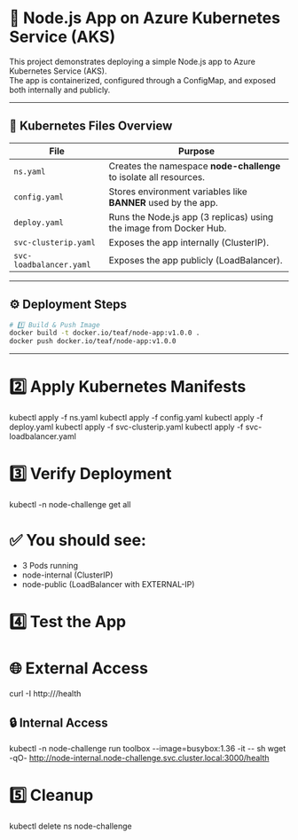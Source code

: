 # 🚀 Node.js App on Azure Kubernetes Service (AKS)

This project demonstrates deploying a simple Node.js app to Azure Kubernetes Service (AKS).  
The app is containerized, configured through a ConfigMap, and exposed both internally and publicly.

---

## 🧩 Kubernetes Files Overview

| File | Purpose |
|------|----------|
| `ns.yaml` | Creates the namespace **node-challenge** to isolate all resources. |
| `config.yaml` | Stores environment variables like **BANNER** used by the app. |
| `deploy.yaml` | Runs the Node.js app (3 replicas) using the image from Docker Hub. |
| `svc-clusterip.yaml` | Exposes the app internally (ClusterIP). |
| `svc-loadbalancer.yaml` | Exposes the app publicly (LoadBalancer). |

---

## ⚙️ Deployment Steps
```bash
# 1️⃣ Build & Push Image
docker build -t docker.io/teaf/node-app:v1.0.0 .
docker push docker.io/teaf/node-app:v1.0.0
```

---
# 2️⃣ Apply Kubernetes Manifests
kubectl apply -f ns.yaml
kubectl apply -f config.yaml
kubectl apply -f deploy.yaml
kubectl apply -f svc-clusterip.yaml
kubectl apply -f svc-loadbalancer.yaml

# 3️⃣ Verify Deployment
kubectl -n node-challenge get all

# ✅ You should see:
 - 3 Pods running
 - node-internal (ClusterIP)
 - node-public (LoadBalancer with EXTERNAL-IP)

# 4️⃣ Test the App
# 🌐 External Access
curl -I http://<EXTERNAL-IP>/health

## 🔒 Internal Access
kubectl -n node-challenge run toolbox --image=busybox:1.36 -it -- sh
wget -qO- http://node-internal.node-challenge.svc.cluster.local:3000/health

# 5️⃣ Cleanup
kubectl delete ns node-challenge
